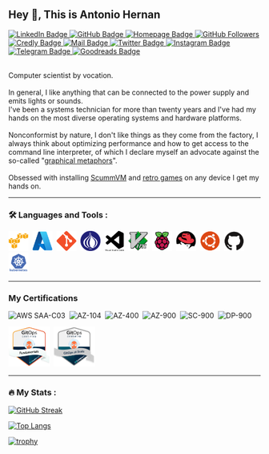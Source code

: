 ## Hey 👋, This is Antonio Hernan

<div id="badges">
<a href="https://www.linkedin.com/in/antoniohernan/">
 <img src="https://img.shields.io/badge/-antoniohernan-0072b1?style=flat&logo=Linkedin&logoColor=white" alt="LinkedIn Badge"/>
</a>
<a href="https://www.github.com/antoniohernan/">
 <img src="https://img.shields.io/badge/-antoniohernan-grey?style=flat&logo=github&logoColor=white" alt="GitHub Badge"/>
</a>
<a href="https://pruebadeconcepto.es/">
 <img src="https://img.shields.io/badge/prueba%20de%20concepto.es-web-blue?style=flat" alt="Homepage Badge"/>
</a>
<a href="https://img.shields.io/github/followers/antoniohernan?style=social">
 <img src="https://img.shields.io/github/followers/antoniohernan?style=social" alt="GitHub Followers"/>
</a>
<a href="https://www.credly.com/users/antonio-j-hernan-obispo/badges">
 <img src="https://img.shields.io/badge/-Credly-green?logo=credly&logoColor=white" alt="Credly Badge"/>
</a>
<a href="mailto:antonio.hernan@protonmail.com">
 <img src="https://img.shields.io/badge/-antonio.hernan@protonmail.com-c14438?style=flat&logo=Gmail&logoColor=white" alt="Mail Badge"/>
</a>
<a href="https://www.twitter.com/ah3rn4n/">
 <img src="https://img.shields.io/badge/-ah3rn4n-00acee?style=flat&logo=twitter&logoColor=white" alt="Twitter Badge"/>
</a>
<a href="https://www.instagram.com/ah3rn4n/">
 <img src="https://img.shields.io/badge/-Instagram-c14438?logo=instagram&logoColor=white" alt="Instagram Badge"/>
</a>
<a href="https://t.me/ahernanob">
 <img src="https://img.shields.io/badge/-Telegram-blue?logo=telegram&logoColor=white" alt="Telegram Badge"/>
</a>
<a href="https://www.goodreads.com/ah3rn4n">
 <img src="https://img.shields.io/badge/-Goodreads-red?logo=goodreads&logoColor=white" alt="Goodreads Badge"/>
</a>
</div> <br>

Computer scientist by vocation.<br><br>
In general, I like anything that can be connected to the power supply and emits lights or sounds.<br>
I've been a systems technician for more than twenty years and I've had my hands on the most diverse operating systems and hardware platforms.<br><br>
Nonconformist by nature, I don't like things as they come from the factory, I always think about optimizing performance and how to get access to the command line interpreter, of which I declare myself an advocate against the so-called "<a href='https://en.wikipedia.org/wiki/In_the_Beginning..._Was_the_Command_Line' target=_blank><u>graphical metaphors</u></a>". <br><br>
Obsessed with installing <a href='https://www.scummvm.org/' target=_blank><u>ScummVM</u></a> and <a href='https://en.wikipedia.org/wiki/Monkey_Island' target=_blank><u>retro games</u></a> on any device I get my hands on.

---

### :hammer_and_wrench: Languages and Tools :
<div>
  <img src="https://github.com/devicons/devicon/blob/master/icons/amazonwebservices/amazonwebservices-original.svg" title="AWS" alt="AWS" width="40" height="40"/>&nbsp;
  <img src="https://github.com/devicons/devicon/blob/master/icons/azure/azure-original.svg" title="AZURE" alt="AZURE" width="40" height="40"/>&nbsp;
  <img src="https://github.com/devicons/devicon/blob/master/icons/git/git-original.svg" title="Git" **alt="Git" width="40" height="40"/>&nbsp;
  <img src="https://github.com/devicons/devicon/blob/master/icons/perl/perl-original.svg" title="Perl" **alt="Perl" width="40" height="40"/>&nbsp;
  <img src="https://github.com/devicons/devicon/blob/master/icons/vscode/vscode-plain-wordmark.svg" title="Vscode" **alt="Vscode" width="40" height="40"/>&nbsp;  
  <img src="https://github.com/devicons/devicon/blob/master/icons/vim/vim-original.svg" title="Vim" **alt="Vim" width="40" height="40"/>&nbsp; 
  <img src="https://github.com/devicons/devicon/blob/master/icons/raspberrypi/raspberrypi-original.svg" title="RaspberryPi" **alt="RaspberryPi" width="40" height="40"/>&nbsp;
  <img src="https://github.com/devicons/devicon/blob/master/icons/redhat/redhat-original.svg" title="RedHat" **alt="RedHat" width="40" height="40"/>&nbsp;
  <img src="https://github.com/devicons/devicon/blob/master/icons/ubuntu/ubuntu-plain.svg" title="Ubuntu" **alt="Ubuntu" width="40" height="40"/>&nbsp;
  <img src="https://github.com/devicons/devicon/blob/master/icons/github/github-original.svg" title="GitHub" **alt="GitHub" width="40" height="40"/>&nbsp;
  <img src="https://github.com/devicons/devicon/blob/master/icons/kubernetes/kubernetes-plain-wordmark.svg" title="K8S" **alt="K8S" width="40" height="40"/>
  
</div>

--- 

### My Certifications

<img src="https://images.credly.com/size/340x340/images/0e284c3f-5164-4b21-8660-0d84737941bc/image.png" title="AWS SAA-C03" alt="AWS SAA-C03" with="80" height="80"/>&nbsp;
<img src="https://images.credly.com/size/340x340/images/336eebfc-0ac3-4553-9a67-b402f491f185/azure-administrator-associate-600x600.png" title="AZU AZ-104" alt="AZ-104" with="80" height="80"/>&nbsp;
<img src="https://images.credly.com/size/340x340/images/c3ab66f8-5d59-4afa-a6c2-0ba30a1989ca/CERT-Expert-DevOps-Engineer-600x600.png" title="AZU AZ-400" alt="AZ-400" with="80" height="80"/>&nbsp;
<img src="https://images.credly.com/size/340x340/images/be8fcaeb-c769-4858-b567-ffaaa73ce8cf/image.png" title="AZU AZ-900" alt="AZ-900" with="80" height="80"/>&nbsp;
<img src="https://images.credly.com/size/340x340/images/fc1352af-87fa-4947-ba54-398a0e63322e/security-compliance-and-identity-fundamentals-600x600.png" title="AZU SC-900" alt="SC-900" with="80" height="80"/>&nbsp;
<img src="https://images.credly.com/size/340x340/images/70eb1e3f-d4de-4377-a062-b20fb29594ea/azure-data-fundamentals-600x600.png" title="AZU DP-900" alt="DP-900" with="80" height="80"/>

<img src="images/gitops_level1.png" title="GITOPS_LVL1" alt="GITOPS_LVL1" with="80" height="80"/>&nbsp;
<img src="images/gitops_scalelevel2.png" title="GITOPS_LVL2" alt="GITOPS_LVL2" with="80" height="80"/>

---

### :fire: My Stats :

[![GitHub Streak](http://github-readme-streak-stats.herokuapp.com?user=antoniohernan&date_format=j%20M%5B%20Y%5D)](https://git.io/streak-stats)

[![Top Langs](https://github-readme-stats.vercel.app/api/top-langs/?username=antoniohernan&layout=compact)](https://github.com/antoniohernan/github-readme-stats)

[![trophy](https://github-profile-trophy.vercel.app/?username=antoniohernan&theme=oldie&row=1)](https://github.com/antoniohernan/github-profile-trophy)
